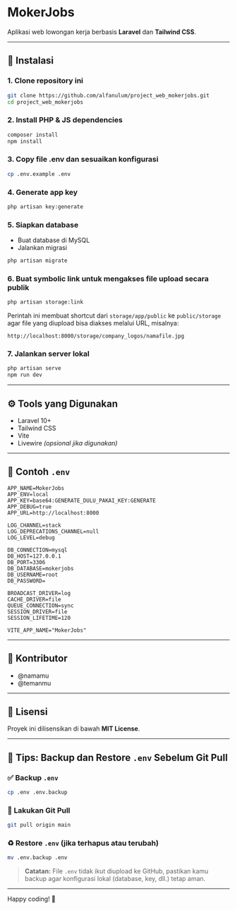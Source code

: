 # MokerJobs

Aplikasi web lowongan kerja berbasis **Laravel** dan **Tailwind CSS**.

---

## 🚀 Instalasi

### 1. Clone repository ini

```bash
git clone https://github.com/alfanulum/project_web_mokerjobs.git
cd project_web_mokerjobs
```

### 2. Install PHP & JS dependencies

```bash
composer install
npm install
```

### 3. Copy file .env dan sesuaikan konfigurasi

```bash
cp .env.example .env
```

### 4. Generate app key

```bash
php artisan key:generate
```

### 5. Siapkan database

- Buat database di MySQL
- Jalankan migrasi

```bash
php artisan migrate
```

### 6. Buat symbolic link untuk mengakses file upload secara publik

```bash
php artisan storage:link
```

Perintah ini membuat shortcut dari `storage/app/public` ke `public/storage` agar file yang diupload bisa diakses melalui URL, misalnya:

```
http://localhost:8000/storage/company_logos/namafile.jpg
```

### 7. Jalankan server lokal

```bash
php artisan serve
npm run dev
```

---

## ⚙️ Tools yang Digunakan

- Laravel 10+
- Tailwind CSS
- Vite
- Livewire *(opsional jika digunakan)*

---

## 📁 Contoh `.env`

```env
APP_NAME=MokerJobs
APP_ENV=local
APP_KEY=base64:GENERATE_DULU_PAKAI_KEY:GENERATE
APP_DEBUG=true
APP_URL=http://localhost:8000

LOG_CHANNEL=stack
LOG_DEPRECATIONS_CHANNEL=null
LOG_LEVEL=debug

DB_CONNECTION=mysql
DB_HOST=127.0.0.1
DB_PORT=3306
DB_DATABASE=mokerjobs
DB_USERNAME=root
DB_PASSWORD=

BROADCAST_DRIVER=log
CACHE_DRIVER=file
QUEUE_CONNECTION=sync
SESSION_DRIVER=file
SESSION_LIFETIME=120

VITE_APP_NAME="MokerJobs"
```

---

## 👥 Kontributor

- @namamu  
- @temanmu

---

## 📄 Lisensi

Proyek ini dilisensikan di bawah **MIT License**.

---

## 🔐 Tips: Backup dan Restore `.env` Sebelum Git Pull

### ✅ Backup `.env`

```bash
cp .env .env.backup
```

### 🔄 Lakukan Git Pull

```bash
git pull origin main
```

### ♻️ Restore `.env` (jika terhapus atau terubah)

```bash
mv .env.backup .env
```

> **Catatan:** File `.env` tidak ikut diupload ke GitHub, pastikan kamu backup agar konfigurasi lokal (database, key, dll.) tetap aman.

---

Happy coding! 🚀
